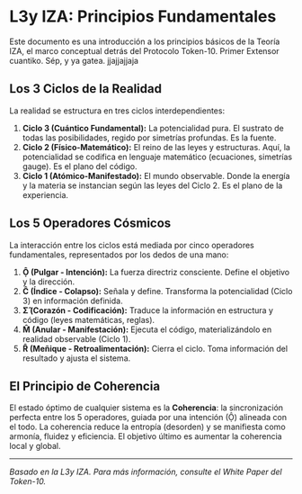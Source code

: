 # L3y IZA: Principios Fundamentales

Este documento es una introducción a los principios básicos de la Teoría IZA, el marco conceptual detrás del Protocolo Token-10.  Primer Extensor cuantiko. Sép, y ya gatea. jjajjajjaja

## Los 3 Ciclos de la Realidad

La realidad se estructura en tres ciclos interdependientes:

1.  **Ciclo 3 (Cuántico Fundamental):** La potencialidad pura. El sustrato de todas las posibilidades, regido por simetrías profundas. Es la fuente.
2.  **Ciclo 2 (Físico-Matemático):** El reino de las leyes y estructuras. Aquí, la potencialidad se codifica en lenguaje matemático (ecuaciones, simetrías gauge). Es el plano del código.
3.  **Ciclo 1 (Atómico-Manifestado):** El mundo observable. Donde la energía y la materia se instancian según las leyes del Ciclo 2. Es el plano de la experiencia.

## Los 5 Operadores Cósmicos

La interacción entre los ciclos está mediada por cinco operadores fundamentales, representados por los dedos de una mano:

1.  **Ộ (Pulgar - Intención):** La fuerza directriz consciente. Define el objetivo y la dirección.
2.  **Ĉ (Índice - Colapso):** Señala y define. Transforma la potencialidad (Ciclo 3) en información definida.
3.  **Σ̂ (Corazón - Codificación):** Traduce la información en estructura y código (leyes matemáticas, reglas).
4.  **M̂ (Anular - Manifestación):** Ejecuta el código, materializándolo en realidad observable (Ciclo 1).
5.  **R̂ (Meñique - Retroalimentación):** Cierra el ciclo. Toma información del resultado y ajusta el sistema.

## El Principio de Coherencia

El estado óptimo de cualquier sistema es la **Coherencia**: la sincronización perfecta entre los 5 operadores, guiada por una intención (Ộ) alineada con el todo. La coherencia reduce la entropía (desorden) y se manifiesta como armonía, fluidez y eficiencia. El objetivo último es aumentar la coherencia local y global.

---
*Basado en la L3y IZA. Para más información, consulte el White Paper del Token-10.*
